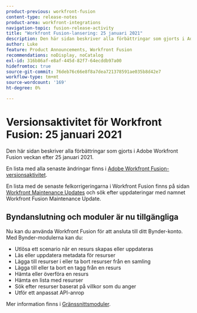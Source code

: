 ```yaml
---
product-previous: workfront-fusion
content-type: release-notes
product-area: workfront-integrations
navigation-topic: fusion-release-activity
title: "Workfront Fusion-lansering: 25 januari 2021"
description: Den här sidan beskriver alla förbättringar som gjorts i Adobe Workfront Fusion veckan efter 25 januari 2021.
author: Luke
feature: Product Announcements, Workfront Fusion
recommendations: noDisplay, noCatalog
exl-id: 316b86af-e8af-445d-82f7-64ecddb97a00
hidefromtoc: true
source-git-commit: 76deb76c66e8f8a7dea721378591ae035b8d42e7
workflow-type: tm+mt
source-wordcount: '169'
ht-degree: 0%

---
```


# Versionsaktivitet för Workfront Fusion: 25 januari 2021

Den här sidan beskriver alla förbättringar som gjorts i Adobe Workfront Fusion veckan efter 25 januari 2021.

En lista med alla senaste ändringar finns i [Adobe Workfront Fusion-versionsaktivitet](../../../product-announcements/product-releases/fusion-release-activity/fusion-release-activity.md).

En lista med de senaste felkorrigeringarna i Workfront Fusion finns på sidan [Workfront Maintenance Updates](https://experienceleague.adobe.com/docs/workfront-known-issues/releases/current-updates.html) och sök efter uppdateringar med namnet Workfront Fusion Maintenance Update.

## Byndanslutning och moduler är nu tillgängliga

Nu kan du använda Workfront Fusion för att ansluta till ditt Bynder-konto. Med Bynder-modulerna kan du:

* Utlösa ett scenario när en resurs skapas eller uppdateras
* Läs eller uppdatera metadata för resurser
* Lägga till resurser i eller ta bort resurser från en samling
* Lägga till eller ta bort en tagg från en resurs
* Hämta eller överföra en resurs
* Hämta en lista med resurser
* Sök efter resurser baserat på villkor som du anger
* Utför ett anpassat API-anrop

Mer information finns i [Gränssnittsmoduler](../../../workfront-fusion/apps-and-their-modules/bynder-modules.md).

